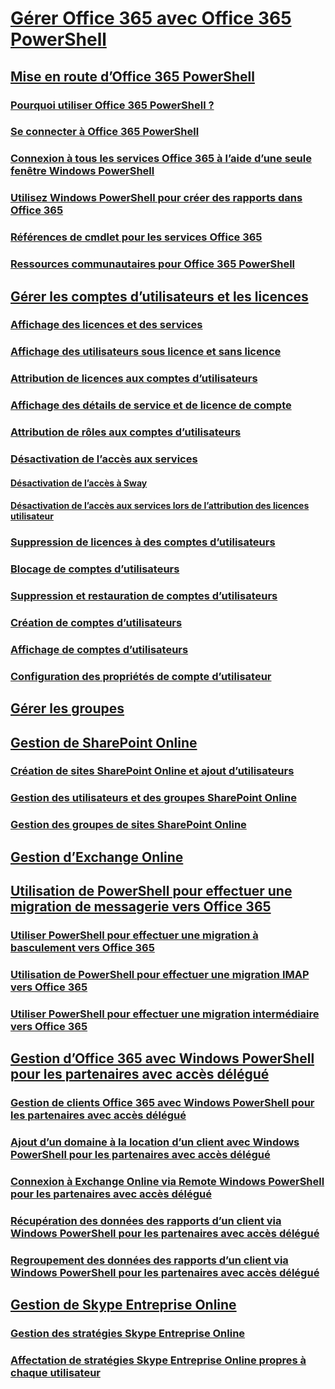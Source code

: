 
# [Gérer Office 365 avec Office 365 PowerShell](manage-office-365-with-office-365-powershell.md)
## [Mise en route d’Office 365 PowerShell](getting-started-with-office-365-powershell.md)
### [Pourquoi utiliser Office 365 PowerShell ?](why-you-need-to-use-office-365-powershell.md)
### [Se connecter à Office 365 PowerShell](connect-to-office-365-powershell.md)
### [Connexion à tous les services Office 365 à l’aide d’une seule fenêtre Windows PowerShell](connect-to-all-office-365-services-in-a-single-windows-powershell-window.md)
### [Utilisez Windows PowerShell pour créer des rapports dans Office 365](use-windows-powershell-to-create-reports-in-office-365.md)
### [Références de cmdlet pour les services Office 365](cmdlet-references-for-office-365-services.md)
### [Ressources communautaires pour Office 365 PowerShell](office-365-powershell-community-resources.md)
## [Gérer les comptes d’utilisateurs et les licences](manage-user-accounts-and-licenses-with-office-365-powershell.md)
### [Affichage des licences et des services](view-licenses-and-services-with-office-365-powershell.md)
### [Affichage des utilisateurs sous licence et sans licence](view-licensed-and-unlicensed-users-with-office-365-powershell.md)
### [Attribution de licences aux comptes d’utilisateurs](assign-licenses-to-user-accounts-with-office-365-powershell.md)
### [Affichage des détails de service et de licence de compte](view-account-license-and-service-details-with-office-365-powershell.md)
### [Attribution de rôles aux comptes d’utilisateurs](assign-roles-to-user-accounts-with-office-365-powershell.md)
### [Désactivation de l’accès aux services](disable-access-to-services-with-office-365-powershell.md)
#### [Désactivation de l’accès à Sway](disable-access-to-sway-with-office-365-powershell.md)
#### [Désactivation de l’accès aux services lors de l’attribution des licences utilisateur](disable-access-to-services-while-assigning-user-licenses.md)
### [Suppression de licences à des comptes d’utilisateurs](remove-licenses-from-user-accounts-with-office-365-powershell.md)
### [Blocage de comptes d’utilisateurs](block-user-accounts-with-office-365-powershell.md)
### [Suppression et restauration de comptes d’utilisateurs](delete-and-restore-user-accounts-with-office-365-powershell.md)
### [Création de comptes d’utilisateurs](create-user-accounts-with-office-365-powershell.md)
### [Affichage de comptes d’utilisateurs](view-user-accounts-with-office-365-powershell.md)
### [Configuration des propriétés de compte d’utilisateur](configure-user-account-properties-with-office-365-powershell.md)
## [Gérer les groupes](manage-office-365-groups-with-powershell.md)
## [Gestion de SharePoint Online](manage-sharepoint-online-with-office-365-powershell.md)
### [Création de sites SharePoint Online et ajout d’utilisateurs](create-sharepoint-sites-and-add-users-with-powershell.md)
### [Gestion des utilisateurs et des groupes SharePoint Online](manage-sharepoint-users-and-groups-with-powershell.md)
### [Gestion des groupes de sites SharePoint Online](manage-sharepoint-site-groups-with-powershell.md)
## [Gestion d’Exchange Online](manage-exchange-online-with-office-365-powershell.md)
## [Utilisation de PowerShell pour effectuer une migration de messagerie vers Office 365](use-powershell-for-email-migration-to-office-365.md)
### [Utiliser PowerShell pour effectuer une migration à basculement vers Office 365](use-powershell-to-perform-a-cutover-migration-to-office-365.md)
### [Utilisation de PowerShell pour effectuer une migration IMAP vers Office 365](use-powershell-to-perform-an-imap-migration-to-office-365.md)
### [Utiliser PowerShell pour effectuer une migration intermédiaire vers Office 365](use-powershell-to-perform-a-staged-migration-to-office-365.md)
## [Gestion d’Office 365 avec Windows PowerShell pour les partenaires avec accès délégué](manage-office-365-with-windows-powershell-for-delegated-access-permissions-dap-p.md)
### [Gestion de clients Office 365 avec Windows PowerShell pour les partenaires avec accès délégué](manage-office-365-tenants-with-windows-powershell-for-delegated-access-permissio.md)
### [Ajout d’un domaine à la location d’un client avec Windows PowerShell pour les partenaires avec accès délégué](add-a-domain-to-a-client-tenancy-with-windows-powershell-for-delegated-access-pe.md)
### [Connexion à Exchange Online via Remote Windows PowerShell pour les partenaires avec accès délégué](connect-to-exchange-online-tenants-with-remote-windows-powershell-for-delegated.md)
### [Récupération des données des rapports d’un client via Windows PowerShell pour les partenaires avec accès délégué](retrieve-customer-tenant-reporting-data-with-windows-powershell-for-delegated-ac.md)
### [Regroupement des données des rapports d’un client via Windows PowerShell pour les partenaires avec accès délégué](aggregate-customer-reporting-data-via-windows-powershell-for-delegated-access-pe.md)
## [Gestion de Skype Entreprise Online](manage-skype-for-business-online-with-office-365-powershell.md)
### [Gestion des stratégies Skype Entreprise Online](manage-skype-for-business-online-policies-with-office-365-powershell.md)
### [Affectation de stratégies Skype Entreprise Online propres à chaque utilisateur](assign-per-user-skype-for-business-online-policies-with-office-365-powershell.md)

